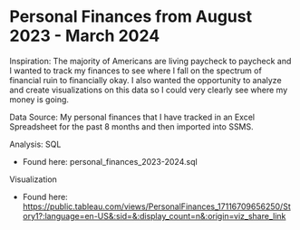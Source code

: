 # Personal Finances from August 2023 - March 2024

Inspiration: The majority of Americans are living paycheck to paycheck and I wanted to track my finances to see where I fall on the spectrum of financial ruin to financially okay. I also wanted the opportunity to analyze and create visualizations on this data so I could very clearly see where my money is going.

Data Source: My personal finances that I have tracked in an Excel Spreadsheet for the past 8 months and then imported into SSMS. 

Analysis: SQL
* Found here: personal_finances_2023-2024.sql

Visualization

* Found here: https://public.tableau.com/views/PersonalFinances_17116709656250/Story1?:language=en-US&:sid=&:display_count=n&:origin=viz_share_link
